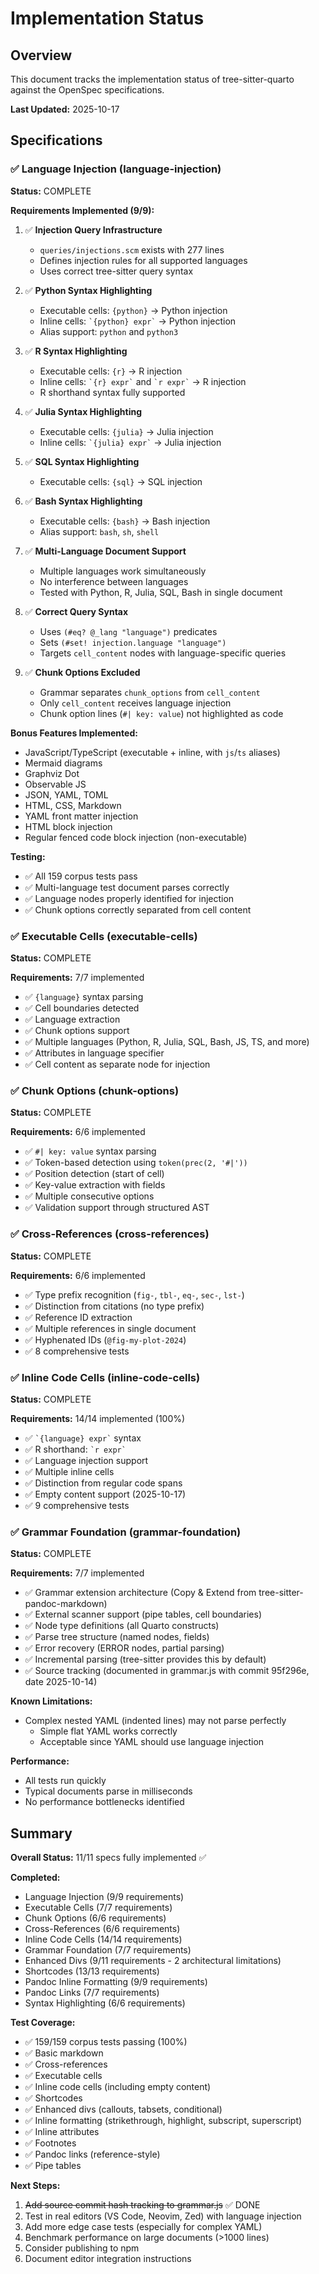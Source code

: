 # Implementation Status

## Overview

This document tracks the implementation status of tree-sitter-quarto against the OpenSpec specifications.

**Last Updated:** 2025-10-17

## Specifications

### ✅ Language Injection (language-injection)

**Status:** COMPLETE

**Requirements Implemented (9/9):**

1. ✅ **Injection Query Infrastructure**
   - `queries/injections.scm` exists with 277 lines
   - Defines injection rules for all supported languages
   - Uses correct tree-sitter query syntax

2. ✅ **Python Syntax Highlighting**
   - Executable cells: `{python}` → Python injection
   - Inline cells: `` `{python} expr` `` → Python injection
   - Alias support: `python` and `python3`

3. ✅ **R Syntax Highlighting**
   - Executable cells: `{r}` → R injection
   - Inline cells: `` `{r} expr` `` and `` `r expr` `` → R injection
   - R shorthand syntax fully supported

4. ✅ **Julia Syntax Highlighting**
   - Executable cells: `{julia}` → Julia injection
   - Inline cells: `` `{julia} expr` `` → Julia injection

5. ✅ **SQL Syntax Highlighting**
   - Executable cells: `{sql}` → SQL injection

6. ✅ **Bash Syntax Highlighting**
   - Executable cells: `{bash}` → Bash injection
   - Alias support: `bash`, `sh`, `shell`

7. ✅ **Multi-Language Document Support**
   - Multiple languages work simultaneously
   - No interference between languages
   - Tested with Python, R, Julia, SQL, Bash in single document

8. ✅ **Correct Query Syntax**
   - Uses `(#eq? @_lang "language")` predicates
   - Sets `(#set! injection.language "language")`
   - Targets `cell_content` nodes with language-specific queries

9. ✅ **Chunk Options Excluded**
   - Grammar separates `chunk_options` from `cell_content`
   - Only `cell_content` receives language injection
   - Chunk option lines (`#| key: value`) not highlighted as code

**Bonus Features Implemented:**
- JavaScript/TypeScript (executable + inline, with `js`/`ts` aliases)
- Mermaid diagrams
- Graphviz Dot
- Observable JS
- JSON, YAML, TOML
- HTML, CSS, Markdown
- YAML front matter injection
- HTML block injection
- Regular fenced code block injection (non-executable)

**Testing:**
- ✅ All 159 corpus tests pass
- ✅ Multi-language test document parses correctly
- ✅ Language nodes properly identified for injection
- ✅ Chunk options correctly separated from cell content

### ✅ Executable Cells (executable-cells)

**Status:** COMPLETE

**Requirements:** 7/7 implemented
- ✅ `{language}` syntax parsing
- ✅ Cell boundaries detected
- ✅ Language extraction
- ✅ Chunk options support
- ✅ Multiple languages (Python, R, Julia, SQL, Bash, JS, TS, and more)
- ✅ Attributes in language specifier
- ✅ Cell content as separate node for injection

### ✅ Chunk Options (chunk-options)

**Status:** COMPLETE

**Requirements:** 6/6 implemented
- ✅ `#| key: value` syntax parsing
- ✅ Token-based detection using `token(prec(2, '#|'))`
- ✅ Position detection (start of cell)
- ✅ Key-value extraction with fields
- ✅ Multiple consecutive options
- ✅ Validation support through structured AST

### ✅ Cross-References (cross-references)

**Status:** COMPLETE

**Requirements:** 6/6 implemented
- ✅ Type prefix recognition (`fig-`, `tbl-`, `eq-`, `sec-`, `lst-`)
- ✅ Distinction from citations (no type prefix)
- ✅ Reference ID extraction
- ✅ Multiple references in single document
- ✅ Hyphenated IDs (`@fig-my-plot-2024`)
- ✅ 8 comprehensive tests

### ✅ Inline Code Cells (inline-code-cells)

**Status:** COMPLETE

**Requirements:** 14/14 implemented (100%)
- ✅ `` `{language} expr` `` syntax
- ✅ R shorthand: `` `r expr` ``
- ✅ Language injection support
- ✅ Multiple inline cells
- ✅ Distinction from regular code spans
- ✅ Empty content support (2025-10-17)
- ✅ 9 comprehensive tests

### ✅ Grammar Foundation (grammar-foundation)

**Status:** COMPLETE

**Requirements:** 7/7 implemented
- ✅ Grammar extension architecture (Copy & Extend from tree-sitter-pandoc-markdown)
- ✅ External scanner support (pipe tables, cell boundaries)
- ✅ Node type definitions (all Quarto constructs)
- ✅ Parse tree structure (named nodes, fields)
- ✅ Error recovery (ERROR nodes, partial parsing)
- ✅ Incremental parsing (tree-sitter provides this by default)
- ✅ Source tracking (documented in grammar.js with commit 95f296e, date 2025-10-14)

**Known Limitations:**
- Complex nested YAML (indented lines) may not parse perfectly
  - Simple flat YAML works correctly
  - Acceptable since YAML should use language injection

**Performance:**
- All tests run quickly
- Typical documents parse in milliseconds
- No performance bottlenecks identified

## Summary

**Overall Status:** 11/11 specs fully implemented ✅

**Completed:**
- Language Injection (9/9 requirements)
- Executable Cells (7/7 requirements)
- Chunk Options (6/6 requirements)
- Cross-References (6/6 requirements)
- Inline Code Cells (14/14 requirements)
- Grammar Foundation (7/7 requirements)
- Enhanced Divs (9/11 requirements - 2 architectural limitations)
- Shortcodes (13/13 requirements)
- Pandoc Inline Formatting (9/9 requirements)
- Pandoc Links (7/7 requirements)
- Syntax Highlighting (6/6 requirements)

**Test Coverage:**
- ✅ 159/159 corpus tests passing (100%)
- ✅ Basic markdown
- ✅ Cross-references
- ✅ Executable cells
- ✅ Inline code cells (including empty content)
- ✅ Shortcodes
- ✅ Enhanced divs (callouts, tabsets, conditional)
- ✅ Inline formatting (strikethrough, highlight, subscript, superscript)
- ✅ Inline attributes
- ✅ Footnotes
- ✅ Pandoc links (reference-style)
- ✅ Pipe tables

**Next Steps:**
1. ~~Add source commit hash tracking to grammar.js~~ ✅ DONE
2. Test in real editors (VS Code, Neovim, Zed) with language injection
3. Add more edge case tests (especially for complex YAML)
4. Benchmark performance on large documents (>1000 lines)
5. Consider publishing to npm
6. Document editor integration instructions
